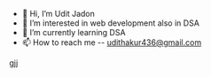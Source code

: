 - 👋 Hi, I’m Udit Jadon
- 👀 I’m interested in web development also in DSA
- 🌱 I’m currently learning DSA
- 📫 How to reach me -- udithakur436@gmail.com
  

<!---
asiduki/asiduki is a ✨ special ✨ repository because its `README.md` (this file) appears on your GitHub profile.
You can click the Preview link to take a look at your changes.

- 💞️ I’m looking to collaborate on ...

- 😄 Pronouns: ...
- ⚡ Fun fact: ...
## 💬 Most Used Languages

![Top Langs](https://github-readme-stats.vercel.app/api/top-langs/?username=asiduki&layout=compact&theme=react&hide_border=false&langs_count=8)
--->
gjj

